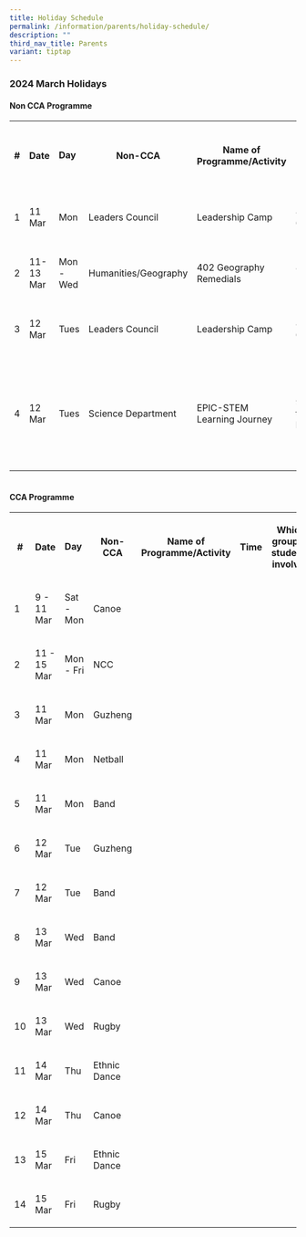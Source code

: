 ```yaml
---
title: Holiday Schedule
permalink: /information/parents/holiday-schedule/
description: ""
third_nav_title: Parents
variant: tiptap
---
```

<h3><strong>2024 March Holidays</strong></h3>
<h4><strong>Non CCA Programme</strong></h4>
<table>
<tbody>
<tr>
<th rowspan="1" colspan="1">
<p>#</p>
</th>
<th rowspan="1" colspan="1">
<p>Date</p>
</th>
<td rowspan="1" colspan="1">
<p><strong>Day</strong>
</p>
</td>
<th rowspan="1" colspan="1">
<p>Non-CCA</p>
</th>
<th rowspan="1" colspan="1">
<p>Name of Programme/Activity</p>
</th>
<th rowspan="1" colspan="1">
<p>Time</p>
</th>
<th rowspan="1" colspan="1">
<p>Which group of students involved</p>
</th>
<th rowspan="1" colspan="1">
<p>List of Teachers Involved</p>
</th>
<th rowspan="1" colspan="1">
<p>Venue</p>
</th>
</tr>
<tr>
<td rowspan="1" colspan="1">
<p>1</p>
</td>
<td rowspan="1" colspan="1">
<p>11 Mar</p>
</td>
<td rowspan="1" colspan="1">
<p>Mon</p>
</td>
<td rowspan="1" colspan="1">
<p>Leaders Council</p>
</td>
<td rowspan="1" colspan="1">
<p>Leadership Camp</p>
</td>
<td rowspan="1" colspan="1">
<p>8 AM to 6 PM</p>
</td>
<td rowspan="1" colspan="1">
<p>Sec 3 Leaders Councillors</p>
</td>
<td rowspan="1" colspan="1">
<p>Lavinia/Yan Xiang/Magdalene/Zhi Xian</p>
</td>
<td rowspan="1" colspan="1">
<p>Harmony Room</p>
</td>
</tr>
<tr>
<td rowspan="1" colspan="1">
<p>2</p>
</td>
<td rowspan="1" colspan="1">
<p>11-13 Mar</p>
</td>
<td rowspan="1" colspan="1">
<p>Mon - Wed</p>
</td>
<td rowspan="1" colspan="1">
<p>Humanities/Geography</p>
</td>
<td rowspan="1" colspan="1">
<p>402 Geography Remedials</p>
</td>
<td rowspan="1" colspan="1">
<p>8 AM to 1030AM</p>
</td>
<td rowspan="1" colspan="1">
<p>All 402 Geography Students</p>
</td>
<td rowspan="1" colspan="1">
<p>Magdalene</p>
</td>
<td rowspan="1" colspan="1">
<p>SDAL 1</p>
</td>
</tr>
<tr>
<td rowspan="1" colspan="1">
<p>3</p>
</td>
<td rowspan="1" colspan="1">
<p>12 Mar</p>
</td>
<td rowspan="1" colspan="1">
<p>Tues</p>
</td>
<td rowspan="1" colspan="1">
<p>Leaders Council</p>
</td>
<td rowspan="1" colspan="1">
<p>Leadership Camp</p>
</td>
<td rowspan="1" colspan="1">
<p>8AM to 6PM</p>
</td>
<td rowspan="1" colspan="1">
<p>Sec 4 Leaders Councillors</p>
</td>
<td rowspan="1" colspan="1">
<p>Lavinia/Yan Xiang/Coleman</p>
</td>
<td rowspan="1" colspan="1">
<p>Harmony Room</p>
</td>
</tr>
<tr>
<td rowspan="1" colspan="1">
<p>4</p>
</td>
<td rowspan="1" colspan="1">
<p>12 Mar</p>
</td>
<td rowspan="1" colspan="1">
<p>Tues</p>
</td>
<td rowspan="1" colspan="1">
<p>Science Department</p>
</td>
<td rowspan="1" colspan="1">
<p>EPIC-STEM Learning Journey</p>
</td>
<td rowspan="1" colspan="1">
<p>930 AM to 530 PM</p>
</td>
<td rowspan="1" colspan="1">
<p>S4 EPIC-STEM students except Tang Ying, Maekala and Nathan</p>
</td>
<td rowspan="1" colspan="1">
<p>Justin/Pei Zhen</p>
</td>
<td rowspan="1" colspan="1">
<p>Out of school - S.E.A. Aquarium and Urban Farming</p>
</td>
</tr>
</tbody>
</table>
<h4><br><strong>CCA Programme</strong></h4>
<table>
<tbody>
<tr>
<th rowspan="1" colspan="1">
<p>#</p>
</th>
<th rowspan="1" colspan="1">
<p>Date</p>
</th>
<td rowspan="1" colspan="1">
<p><strong>Day</strong>
</p>
</td>
<th rowspan="1" colspan="1">
<p>Non-CCA</p>
</th>
<th rowspan="1" colspan="1">
<p>Name of Programme/Activity</p>
</th>
<th rowspan="1" colspan="1">
<p>Time</p>
</th>
<th rowspan="1" colspan="1">
<p>Which group of students involved</p>
</th>
<th rowspan="1" colspan="1">
<p>List of Teachers Involved</p>
</th>
<th rowspan="1" colspan="1">
<p>Venue</p>
</th>
</tr>
<tr>
<td rowspan="1" colspan="1">
<p>1</p>
</td>
<td rowspan="1" colspan="1">
<p>9 - 11 Mar</p>
</td>
<td rowspan="1" colspan="1">
<p>Sat - Mon</p>
</td>
<td rowspan="1" colspan="1">
<p>Canoe</p>
</td>
<td rowspan="1" colspan="1">
<p></p>
</td>
<td rowspan="1" colspan="1">
<p></p>
</td>
<td rowspan="1" colspan="1">
<p></p>
</td>
<td rowspan="1" colspan="1">
<p></p>
</td>
<td rowspan="1" colspan="1">
<p></p>
</td>
</tr>
<tr>
<td rowspan="1" colspan="1">
<p>2</p>
</td>
<td rowspan="1" colspan="1">
<p>11 - 15 Mar</p>
</td>
<td rowspan="1" colspan="1">
<p>Mon - Fri</p>
</td>
<td rowspan="1" colspan="1">
<p>NCC</p>
</td>
<td rowspan="1" colspan="1">
<p></p>
</td>
<td rowspan="1" colspan="1">
<p></p>
</td>
<td rowspan="1" colspan="1">
<p></p>
</td>
<td rowspan="1" colspan="1">
<p></p>
</td>
<td rowspan="1" colspan="1">
<p></p>
</td>
</tr>
<tr>
<td rowspan="1" colspan="1">
<p>3</p>
</td>
<td rowspan="1" colspan="1">
<p>11 Mar</p>
</td>
<td rowspan="1" colspan="1">
<p>Mon</p>
</td>
<td rowspan="1" colspan="1">
<p>Guzheng</p>
</td>
<td rowspan="1" colspan="1">
<p></p>
</td>
<td rowspan="1" colspan="1">
<p></p>
</td>
<td rowspan="1" colspan="1">
<p></p>
</td>
<td rowspan="1" colspan="1">
<p></p>
</td>
<td rowspan="1" colspan="1">
<p></p>
</td>
</tr>
<tr>
<td rowspan="1" colspan="1">
<p>4</p>
</td>
<td rowspan="1" colspan="1">
<p>11 Mar</p>
</td>
<td rowspan="1" colspan="1">
<p>Mon</p>
</td>
<td rowspan="1" colspan="1">
<p>Netball</p>
</td>
<td rowspan="1" colspan="1">
<p></p>
</td>
<td rowspan="1" colspan="1">
<p></p>
</td>
<td rowspan="1" colspan="1">
<p></p>
</td>
<td rowspan="1" colspan="1">
<p></p>
</td>
<td rowspan="1" colspan="1">
<p></p>
</td>
</tr>
<tr>
<td rowspan="1" colspan="1">
<p>5</p>
</td>
<td rowspan="1" colspan="1">
<p>11 Mar</p>
</td>
<td rowspan="1" colspan="1">
<p>Mon</p>
</td>
<td rowspan="1" colspan="1">
<p>Band</p>
</td>
<td rowspan="1" colspan="1">
<p></p>
</td>
<td rowspan="1" colspan="1">
<p></p>
</td>
<td rowspan="1" colspan="1">
<p></p>
</td>
<td rowspan="1" colspan="1">
<p></p>
</td>
<td rowspan="1" colspan="1">
<p></p>
</td>
</tr>
<tr>
<td rowspan="1" colspan="1">
<p>6</p>
</td>
<td rowspan="1" colspan="1">
<p>12 Mar</p>
</td>
<td rowspan="1" colspan="1">
<p>Tue</p>
</td>
<td rowspan="1" colspan="1">
<p>Guzheng</p>
</td>
<td rowspan="1" colspan="1">
<p></p>
</td>
<td rowspan="1" colspan="1">
<p></p>
</td>
<td rowspan="1" colspan="1">
<p></p>
</td>
<td rowspan="1" colspan="1">
<p></p>
</td>
<td rowspan="1" colspan="1">
<p></p>
</td>
</tr>
<tr>
<td rowspan="1" colspan="1">
<p>7</p>
</td>
<td rowspan="1" colspan="1">
<p>12 Mar</p>
</td>
<td rowspan="1" colspan="1">
<p>Tue</p>
</td>
<td rowspan="1" colspan="1">
<p>Band</p>
</td>
<td rowspan="1" colspan="1">
<p></p>
</td>
<td rowspan="1" colspan="1">
<p></p>
</td>
<td rowspan="1" colspan="1">
<p></p>
</td>
<td rowspan="1" colspan="1">
<p></p>
</td>
<td rowspan="1" colspan="1">
<p></p>
</td>
</tr>
<tr>
<td rowspan="1" colspan="1">
<p>8</p>
</td>
<td rowspan="1" colspan="1">
<p>13 Mar</p>
</td>
<td rowspan="1" colspan="1">
<p>Wed</p>
</td>
<td rowspan="1" colspan="1">
<p>Band</p>
</td>
<td rowspan="1" colspan="1">
<p></p>
</td>
<td rowspan="1" colspan="1">
<p></p>
</td>
<td rowspan="1" colspan="1">
<p></p>
</td>
<td rowspan="1" colspan="1">
<p></p>
</td>
<td rowspan="1" colspan="1">
<p></p>
</td>
</tr>
<tr>
<td rowspan="1" colspan="1">
<p>9</p>
</td>
<td rowspan="1" colspan="1">
<p>13 Mar</p>
</td>
<td rowspan="1" colspan="1">
<p>Wed</p>
</td>
<td rowspan="1" colspan="1">
<p>Canoe</p>
</td>
<td rowspan="1" colspan="1">
<p></p>
</td>
<td rowspan="1" colspan="1">
<p></p>
</td>
<td rowspan="1" colspan="1">
<p></p>
</td>
<td rowspan="1" colspan="1">
<p></p>
</td>
<td rowspan="1" colspan="1">
<p></p>
</td>
</tr>
<tr>
<td rowspan="1" colspan="1">
<p>10</p>
</td>
<td rowspan="1" colspan="1">
<p>13 Mar</p>
</td>
<td rowspan="1" colspan="1">
<p>Wed</p>
</td>
<td rowspan="1" colspan="1">
<p>Rugby</p>
</td>
<td rowspan="1" colspan="1">
<p></p>
</td>
<td rowspan="1" colspan="1">
<p></p>
</td>
<td rowspan="1" colspan="1">
<p></p>
</td>
<td rowspan="1" colspan="1">
<p></p>
</td>
<td rowspan="1" colspan="1">
<p></p>
</td>
</tr>
<tr>
<td rowspan="1" colspan="1">
<p>11</p>
</td>
<td rowspan="1" colspan="1">
<p>14 Mar</p>
</td>
<td rowspan="1" colspan="1">
<p>Thu</p>
</td>
<td rowspan="1" colspan="1">
<p>Ethnic Dance</p>
</td>
<td rowspan="1" colspan="1">
<p></p>
</td>
<td rowspan="1" colspan="1">
<p></p>
</td>
<td rowspan="1" colspan="1">
<p></p>
</td>
<td rowspan="1" colspan="1">
<p></p>
</td>
<td rowspan="1" colspan="1">
<p></p>
</td>
</tr>
<tr>
<td rowspan="1" colspan="1">
<p>12</p>
</td>
<td rowspan="1" colspan="1">
<p>14 Mar</p>
</td>
<td rowspan="1" colspan="1">
<p>Thu</p>
</td>
<td rowspan="1" colspan="1">
<p>Canoe</p>
</td>
<td rowspan="1" colspan="1">
<p></p>
</td>
<td rowspan="1" colspan="1">
<p></p>
</td>
<td rowspan="1" colspan="1">
<p></p>
</td>
<td rowspan="1" colspan="1">
<p></p>
</td>
<td rowspan="1" colspan="1">
<p></p>
</td>
</tr>
<tr>
<td rowspan="1" colspan="1">
<p>13</p>
</td>
<td rowspan="1" colspan="1">
<p>15 Mar</p>
</td>
<td rowspan="1" colspan="1">
<p>Fri</p>
</td>
<td rowspan="1" colspan="1">
<p>Ethnic Dance</p>
</td>
<td rowspan="1" colspan="1">
<p></p>
</td>
<td rowspan="1" colspan="1">
<p></p>
</td>
<td rowspan="1" colspan="1">
<p></p>
</td>
<td rowspan="1" colspan="1">
<p></p>
</td>
<td rowspan="1" colspan="1">
<p></p>
</td>
</tr>
<tr>
<td rowspan="1" colspan="1">
<p>14</p>
</td>
<td rowspan="1" colspan="1">
<p>15 Mar</p>
</td>
<td rowspan="1" colspan="1">
<p>Fri</p>
</td>
<td rowspan="1" colspan="1">
<p>Rugby</p>
</td>
<td rowspan="1" colspan="1">
<p></p>
</td>
<td rowspan="1" colspan="1">
<p></p>
</td>
<td rowspan="1" colspan="1">
<p></p>
</td>
<td rowspan="1" colspan="1">
<p></p>
</td>
<td rowspan="1" colspan="1">
<p></p>
</td>
</tr>
</tbody>
</table>
<p></p>